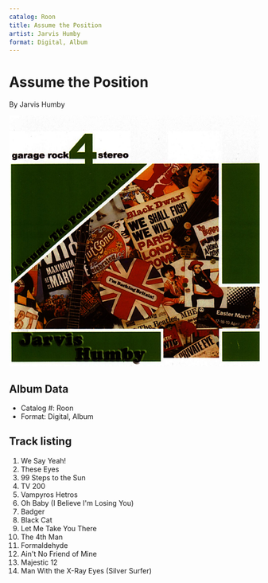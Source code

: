 ```yaml
---
catalog: Roon
title: Assume the Position
artist: Jarvis Humby
format: Digital, Album
---
```


# Assume the Position

By Jarvis Humby

![](../../assets/albumcovers/Jarvis_Humby-Assume_the_Position.png)

## Album Data

- Catalog #: Roon
- Format: Digital, Album


## Track listing


1. We Say Yeah!
2. These Eyes
3. 99 Steps to the Sun
4. TV 200
5. Vampyros Hetros
6. Oh Baby (I Believe I'm Losing You)
7. Badger
8. Black Cat
9. Let Me Take You There
10. The 4th Man
11. Formaldehyde
12. Ain't No Friend of Mine
13. Majestic 12
14. Man With the X-Ray Eyes (Silver Surfer)

